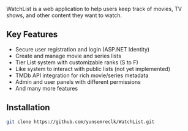 WatchList is a web application to help users keep track of movies, TV shows, and other content they want to watch.

## Key Features

- Secure user registration and login (ASP.NET Identity)
- Create and manage movie and series lists
- Tier List system with customizable ranks (S to F)
- Like system to interact with public lists (not yet implemented)
- TMDb API integration for rich movie/series metadata
- Admin and user panels with different permissions
- And many more features
  
## Installation
```bash
git clone https://github.com/yunsemreclk/WatchList.git
